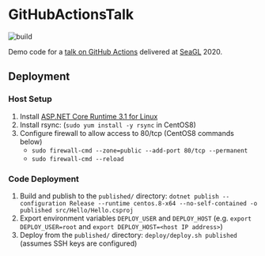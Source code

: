 # GitHubActionsTalk

![build](https://github.com/CBielstein/GitHubActionsTalk/workflows/build/badge.svg)

Demo code for a [talk on GitHub Actions](https://osem.seagl.org/conferences/seagl2020/program/proposals/769) delivered at [SeaGL](https://seagl.org) 2020.

## Deployment

### Host Setup

1. Install [ASP.NET Core Runtime 3.1 for Linux](https://dotnet.microsoft.com/download/dotnet-core/3.1)
1. Install rsync: (`sudo yum install -y rsync` in CentOS8)
1. Configure firewall to allow access to 80/tcp (CentOS8 commands below)
    * `sudo firewall-cmd --zone=public --add-port 80/tcp --permanent`
    * `sudo firewall-cmd --reload`

### Code Deployment

1. Build and publish to the `published/` directory: `dotnet publish --configuration Release --runtime centos.8-x64 --no-self-contained -o published src/Hello/Hello.csproj`
1. Export environment variables `DEPLOY_USER` and `DEPLOY_HOST` (e.g. `export DEPLOY_USER=root` and `export DEPLOY_HOST=<host IP address>`)
1. Deploy from the `published/` directory: `deploy/deploy.sh published` (assumes SSH keys are configured)
